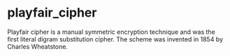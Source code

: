 # playfair_cipher
Playfair cipher is a manual symmetric encryption technique and was the first literal digram substitution cipher. The scheme was invented in 1854 by Charles Wheatstone.
